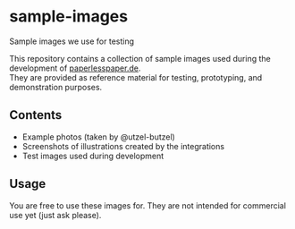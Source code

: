 # sample-images

Sample images we use for testing

This repository contains a collection of sample images used during the development of [paperlesspaper.de](https://paperlesspaper.de/en).  
They are provided as reference material for testing, prototyping, and demonstration purposes.

## Contents

- Example photos (taken by @utzel-butzel)
- Screenshots of illustrations created by the integrations
- Test images used during development

## Usage

You are free to use these images for.
They are not intended for commercial use yet (just ask please).
